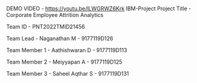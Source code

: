 #
DEMO VIDEO - https://youtu.be/lLWGRWZ6Krk
IBM-Project
Project Title - Corporate Employee Attrition Analytics

Team ID - PNT2022TMID21456

Team Lead - Naganathan M - 9177119D126

Team Member 1 - Aathishwaran D - 9177119D113

Team Member 2 - Meiyyapan A - 9177119D125

Team Member 3 - Saheel Aqthar S - 9177119D131
